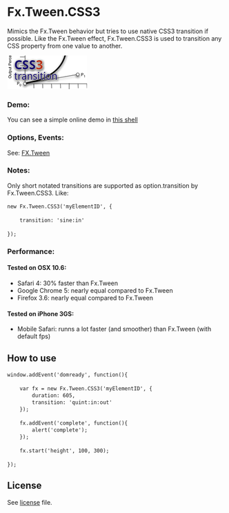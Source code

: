 Fx.Tween.CSS3
============

Mimics the Fx.Tween behavior but tries to use native CSS3 transition if possible.
Like the Fx.Tween effect, Fx.Tween.CSS3 is used to transition any CSS property from one value to another.


![Screenshot](http://github.com/SunboX/mootools-fx-tween-css3/raw/master/css3-transition.png)


### Demo:

You can see a simple online demo in [this shell](http://jsfiddle.net/SunboX/TAVWa/)


### Options, Events:

See: [FX.Tween](http://mootools.net/docs/core/Fx/Fx.Tween)


### Notes:

Only short notated transitions are supported as option.transition by Fx.Tween.CSS3.
Like:

	new Fx.Tween.CSS3('myElementID', {
		
		transition: 'sine:in'
		
	});


### Performance:

#### Tested on OSX 10.6:

- Safari 4: 30% faster than Fx.Tween
- Google Chrome 5: nearly equal compared to Fx.Tween
- Firefox 3.6: nearly equal compared to Fx.Tween

#### Tested on iPhone 3GS:

- Mobile Safari: runns a lot faster (and smoother) than Fx.Tween (with default fps)


How to use
---------------------


	window.addEvent('domready', function(){
		
	    var fx = new Fx.Tween.CSS3('myElementID', {
	        duration: 605,
	        transition: 'quint:in:out'
	    });
	
	    fx.addEvent('complete', function(){
	        alert('complete');
	    });
			
	    fx.start('height', 100, 300);
	
	});



License
---

See [license](http://github.com/SunboX/mootools-fx-tween-css3/blob/master/license) file.